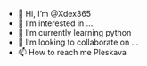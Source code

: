- 👋 Hi, I’m @Xdex365
- 👀 I’m interested in ...
- 🌱 I’m currently learning python
- 💞️ I’m looking to collaborate on ...
- 📫 How to reach me Pleskava

<!---
Xdex365/Xdex365 is a ✨ special ✨ repository because its `README.md` (this file) appears on your GitHub profile.
You can click the Preview link to take a look at your changes.
--->
